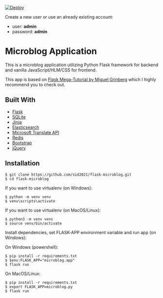 [![Deploy](https://www.herokucdn.com/deploy/button.svg)](https://blog-app2021-flask.herokuapp.com/)

Create a new user or use an already existing account:

- user: **admin**
- password: **admin**

# Microblog Application

This is a microblog application utilizing Python Flask framework for backend and vanilla JavaScript/HLM/CSS for frontend.

This app is based on [Flask Mega-Tutorial by Miguel Grinberg](https://blog.miguelgrinberg.com/post/the-flask-mega-tutorial-part-i-hello-world) which I highly recommend you to check out.

## Built With

- [Flask](https://flask.palletsprojects.com/en/1.1.x/)
- [SQLite](https://www.sqlite.org/index.html)
- [Jinja](https://jinja.palletsprojects.com/en/2.11.x/)
- [Elasticsearch](https://www.elastic.co/)
- [Microsoft Translate API](https://azure.microsoft.com/pl-pl/services/cognitive-services/translator/)
- [Redis](https://python-rq.org/)
- [Bootstrap](https://getbootstrap.com/)
- [jQuery](https://jquery.com/)

## Installation

```
$ git clone https://github.com/sid2021/flask-microblog.git
$ cd flask-microblog
```

If you want to use virtualenv (on Windows):

```
$ python -m venv venv
$ venv\scripts\activate
```

If you want to use virtualenv (on MacOS/Linux):

```
$ python3 -m venv venv
$ source venv/bin/activate
```

Install dependencies, set FLASK-APP environment variable and run app (on Windows):

On Windows (powershell):

```
$ pip install -r requirements.txt
$ $env:FLASK_APP="microblog.app"
$ flask run
```

On MacOS/Linux:

```
$ pip install -r requirements.txt
$ export FLASK_APP=microblog.py
$ flask run
```
